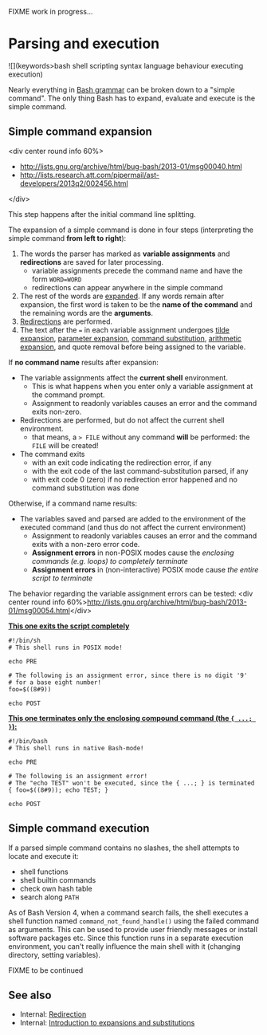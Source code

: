 FIXME work in progress...

# Parsing and execution

![](keywords>bash shell scripting syntax language behaviour executing execution)

Nearly everything in [Bash grammar](../../syntax/basicgrammar.md) can be broken
down to a "simple command". The only thing Bash has to expand, evaluate
and execute is the simple command.

## Simple command expansion

\<div center round info 60%\>

- <http://lists.gnu.org/archive/html/bug-bash/2013-01/msg00040.html>
- <http://lists.research.att.com/pipermail/ast-developers/2013q2/002456.html>

\</div\>

This step happens after the initial command line splitting.

The expansion of a simple command is done in four steps (interpreting
the simple command **from left to right**):

1.  The words the parser has marked as **variable assignments** and
    **redirections** are saved for later processing.
    - variable assignments precede the command name and have the form
      `WORD=WORD`
    - redirections can appear anywhere in the simple command
2.  The rest of the words are [expanded](../../syntax/expansion/intro.md). If
    any words remain after expansion, the first word is taken to be the
    **name of the command** and the remaining words are the
    **arguments**.
3.  [Redirections](../../syntax/redirection.md) are performed.
4.  The text after the `=` in each variable assignment undergoes [tilde
    expansion](../../syntax/expansion/tilde.md), [parameter
    expansion](../../syntax/pe.md), [command
    substitution](../../syntax/expansion/cmdsubst.md), [arithmetic
    expansion](../../syntax/expansion/arith.md), and quote removal before being
    assigned to the variable.

If **no command name** results after expansion:

- The variable assignments affect the **current shell** environment.
  - This is what happens when you enter only a variable assignment at
    the command prompt.
  - Assignment to readonly variables causes an error and the command
    exits non-zero.
- Redirections are performed, but do not affect the current shell
  environment.
  - that means, a `> FILE` without any command **will** be performed:
    the `FILE` will be created!
- The command exits
  - with an exit code indicating the redirection error, if any
  - with the exit code of the last command-substitution parsed, if any
  - with exit code 0 (zero) if no redirection error happened and no
    command substitution was done

Otherwise, if a command name results:

- The variables saved and parsed are added to the environment of the
  executed command (and thus do not affect the current environment)
  - Assignment to readonly variables causes an error and the command
    exits with a non-zero error code.
  - **Assignment errors** in non-POSIX modes cause the *enclosing
    commands (e.g. loops) to completely terminate*
  - **Assignment errors** in (non-interactive) POSIX mode cause *the
    entire script to terminate*

The behavior regarding the variable assignment errors can be tested:
\<div center round info
60%\><http://lists.gnu.org/archive/html/bug-bash/2013-01/msg00054.html>\</div\>

**<u>This one exits the script completely</u>**

    #!/bin/sh
    # This shell runs in POSIX mode!

    echo PRE

    # The following is an assignment error, since there is no digit '9'
    # for a base eight number!
    foo=$((8#9))

    echo POST

**<u>This one terminates only the enclosing compound command (the
`{ ...; }`):</u>**

    #!/bin/bash
    # This shell runs in native Bash-mode!

    echo PRE

    # The following is an assignment error!
    # The "echo TEST" won't be executed, since the { ...; } is terminated
    { foo=$((8#9)); echo TEST; }

    echo POST

## Simple command execution

If a parsed simple command contains no slashes, the shell attempts to
locate and execute it:

- shell functions
- shell builtin commands
- check own hash table
- search along `PATH`

As of Bash Version 4, when a command search fails, the shell executes a
shell function named `command_not_found_handle()` using the failed
command as arguments. This can be used to provide user friendly messages
or install software packages etc. Since this function runs in a separate
execution environment, you can't really influence the main shell with it
(changing directory, setting variables).

FIXME to be continued

## See also

- Internal: [Redirection](../../syntax/redirection.md)
- Internal: [Introduction to expansions and
  substitutions](../../syntax/expansion/intro.md)

